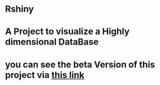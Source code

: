 # Rshiny
# A Project to visualize a Highly dimensional DataBase
# you can see the beta Version of this project via [this link](https://jdanalysts.shinyapps.io/test5)
